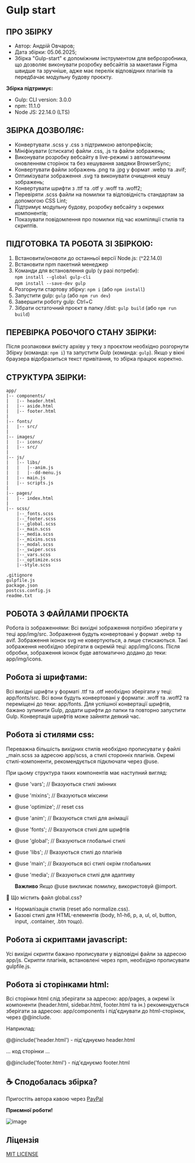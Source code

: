 <h1>Gulp start</h1>
											  
ПРО ЗБІРКУ
--------------------------------------------------
- Автор: Андрій Овчаров;
- Дата збірки: 05.06.2025;
- Збірка "Gulp-start" є допоміжним інструментом для веброзробника, що дозволяє виконувати розробку вебсайтів за макетами Figma швидше та зручніше, адже має перелік відповідних плагінів та передбачає модульну будову проєкту.

**Збірка підтримує:** 
- Gulp: CLI version: 3.0.0
- npm: 11.1.0
- Node JS: 22.14.0 (LTS)

ЗБІРКА ДОЗВОЛЯЄ:
-------------------------------------------------
- Конвертувати .scss у .css з підтримкою автопрефіксів;
- Мініфікувати (стискати) файли .css, .js та файли зображень;
- Виконувати розробку вебсайту в live-режимі з автоматичним оновленням сторінок та без кешування завдяки BrowserSync;
- Конвертувати файли зображень .png та .jpg у формат .webp та .avif;
- Оптимізувати зображення .svg та виконувати очищення кешу зображень;
- Конвертувати шрифти з .ttf та .otf у .woff та .woff2;
- Перевіряти .scss файли на помилки та відповідність стандартам за допомогою CSS Lint;
- Підтримує модульну будову, розробку вебсайту з окремих компонентів;
- Показувати повідомлення про помилки під час компіляції стилів та скриптів.

ПІДГОТОВКА ТА РОБОТА ЗІ ЗБІРКОЮ:
----------------------------------------------------
1. Встановити/оновоти до останньої версії Node.js: (^22.14.0)
2. Встановити npm пакетний менеджер
3. Команди для встановлення gulp (у разі потреби):  
```npm install --global gulp-cli```</br>
```npm install --save-dev gulp```
4. Розгорнути стартову збірку: ```npm i``` (або ```npm install```)
5. Запустити gulp: ```gulp``` (або ```npm run dev```)
6. Завершити роботу gulp: Ctrl+C
7. Зібрати остаточний проєкт в папку /dist: ```gulp build``` (або ```npm run build```)


ПЕРЕВІРКА РОБОЧОГО СТАНУ ЗБІРКИ:
----------------------------------------------------
Після розпаковки вмісту архіву у теку з проєктом необхідно розгорнути Збірку (команда: ```npm i```) та запустити Gulp (команда: ```gulp```).
Якщо у вікні браузера відобразиться текст привітання, то збірка працює коректно.

СТРУКТУРА ЗБІРКИ:
---------------------------------------------------
```
app/
|-- components/
|   |-- header.html
|   |-- aside.html
|   |-- footer.html
|
|-- fonts/
|   |-- src/
|   
|-- images/
|   |-- icons/
|   |-- src/
|
|-- js/
|   |-- libs/
|   |   |--anim.js 
|   |   |--dd-menu.js 
|   |-- main.js 
|   |-- scripts.js 
|   
|-- pages/
|   |-- index.html
|
|-- scss/
    |--_fonts.scss
    |--_footer.scss
    |--_global.scss
    |--_main.scss
    |--_media.scss
    |--_mixins.scss
    |--_modal.scss
    |--_swiper.scss
    |--_vars.scss
    |--_optimize.scss
    |--style.scss

.gitignore
gulpfile.js 
package.json
postcss.config.js
readme.txt
```


РОБОТА З ФАЙЛАМИ ПРОЄКТА
---------------------------------------------------

Робота із зображеннями:
Всі вихідні зображення потрібно зберігати у теці app/img/src. Зображення будуть конвертовані у формат .webp та avif.
Зображення іконок svg не ковертуються, а лише стискаються. Такі зображення необхідно зберігати в окремій теці: app/img/icons. 
Після обробки, зображення іконок буде автоматично додано до теки: app/img/icons.


Робота зі шрифтами:
---------------------------------------------------
Всі вихідні шрифти у форматі .ttf та .otf необхідно зберігати у теці: app/fonts/src. Всі вони будуть конвертовані у формати: .woff та .woff2 та переміщені до теки: app/fonts. 
Для успішної конвертації шрифтів, бажано зупинити Gulp, додати шрифти до папки та повторно запустити Gulp. Конвертація шрифтів може зайняти деякий час.


Робота зі стилями css:
---------------------------------------------------
Переважна більшість вихідних стилів необхідно прописувати у файлі _main.scss за адресою app/scss, а стилі сторонніх плагінів.
Окремі стилі-компоненти, рекомендується підключати через @use.

При цьому структура таких компонентів має наступний вигляд:

- @use 'vars';  // Вказуються стилі змінних
- @use 'mixins'; // Вказуються міксини
- @use 'optimize';  // reset css
- @use 'anim'; // Вказуються стилі для анімації
- @use 'fonts'; // Вказуються стилі для шрифтів
- @use 'global';  // Вказуються глобальні стилі
- @use 'libs';  // Вказуються стилі до плагінів
- @use 'main'; // Вказуються всі стилі окрім глобальних
- @use 'media';   // Вказуються стилі для адаптиву

  **Важливо** Якщо @use викликає помилку, використовуй @import.


 📌 Що містить файл global.css?

- Нормалізація стилів (reset або normalize.css).
- Базові стилі для HTML-елементів (body, h1-h6, p, a, ul, ol, button, input, .container, .btn
тощо).


Робота зі скриптами javascript:
----------------------------------------------------
Усі вихідні скрипти бажано прописувати у відповідні файли за адресою app/js. Скрипти плагінів, встановлені через npm, необхідно прописувати gulpfile.js.


Робота зі сторінками html:
----------------------------------------------------
Всі сторінки html слід зберігати за адресою: app/pages, а окремі їх компоненти (header.html, sidebar.html, footer.html та ін.) рекомендується зберігати за адресою: app/components і під'єднувати до html-сторінок, через @@include.

Наприклад: 

@@include('header.html') - під'єднуємо header.html

... код сторінки ...

@@include('footer.html') - під'єднуємо footer.html

## ☕ Сподобалась збірка? 
Пригостіть автора кавою через [PayPal](https://www.paypal.com/donate/?business=datoshcode@gmail.com)


**Приємної роботи!**

<img src="img1.png" alt="image">

 ## Ліцензія

<a href="LICENSE">MIT LICENSE</a>


